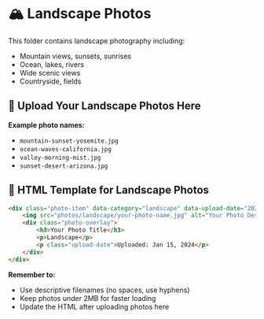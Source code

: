 # 🏔️ Landscape Photos

This folder contains landscape photography including:

- Mountain views, sunsets, sunrises
- Ocean, lakes, rivers  
- Wide scenic views
- Countryside, fields

## 📸 Upload Your Landscape Photos Here

**Example photo names:**
- `mountain-sunset-yosemite.jpg`
- `ocean-waves-california.jpg`
- `valley-morning-mist.jpg`
- `sunset-desert-arizona.jpg`

## 📝 HTML Template for Landscape Photos

```html
<div class="photo-item" data-category="landscape" data-upload-date="2024-01-15T10:30:00">
    <img src="photos/landscape/your-photo-name.jpg" alt="Your Photo Description" loading="lazy">
    <div class="photo-overlay">
        <h3>Your Photo Title</h3>
        <p>Landscape</p>
        <p class="upload-date">Uploaded: Jan 15, 2024</p>
    </div>
</div>
```

**Remember to:**
- Use descriptive filenames (no spaces, use hyphens)
- Keep photos under 2MB for faster loading
- Update the HTML after uploading photos here 